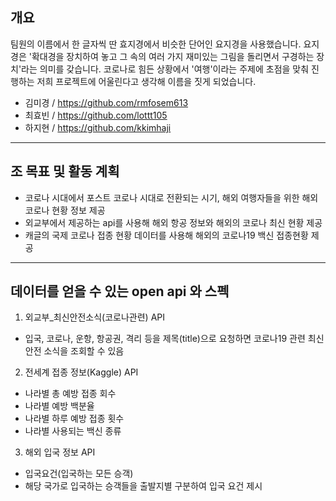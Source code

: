 ## 개요

팀원의 이름에서 한 글자씩 딴 효지경에서 비슷한 단어인 요지경을 사용했습니다. 요지경은 '확대경을 장치하여 놓고 그 속의 여러 가지 재미있는 그림을 돌리면서 구경하는 장치'라는 의미를 갖습니다. 코로나로 힘든 상황에서 '여행'이라는 주제에 초점을 맞춰 진행하는 저희 프로젝트에 어울린다고 생각해 이름을 짓게 되었습니다.

-  김미경 / https://github.com/rmfosem613
-  최효빈 / https://github.com/lottt105
-  하지현 / https://github.com/kkimhaji

----

## 조 목표 및 활동 계획
- 코로나 시대에서 포스트 코로나 시대로 전환되는 시기, 해외 여행자들을 위한 해외 코로나 현황 정보 제공
- 외교부에서 제공하는 api를 사용해 해외 항공 정보와 해외의 코로나 최신 현황 제공
- 캐글의 국제 코로나 접종 현황 데이터를 사용해 해외의 코로나19 백신 접종현황 제공

----

## 데이터를 얻을 수 있는 open api 와 스펙
1. 외교부_최신안전소식(코로나관련) API
 - 입국, 코로나, 운항, 항공권, 격리 등을 제목(title)으로 요청하면 코로나19 관련 최신 안전 소식을 조회할 수 있음

2. 전세계 접종 정보(Kaggle) API
 - 나라별 총 예방 접종 회수
 - 나라별 예방 백분율 
 - 나라별 하루 예방 접종 횟수
 - 나라별 사용되는 백신 종류
3. 해외 입국 정보 API
 - 입국요건(입국하는 모든 승객)
 - 해당 국가로 입국하는 승객들을 출발지별 구분하여 입국 요건 제시
